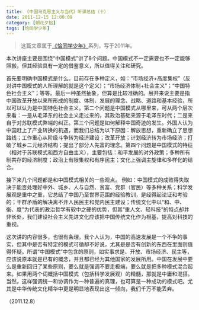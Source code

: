 ```yaml
---
title: 《中国马克思主义与当代》听课总结（十）
date: 2011-12-15 12:00:09
category: [朝花夕拾]
tags: [恰同学少年]
---
```


> 这篇文章属于[《恰同学少年》](/posts/being-a-young-student)系列，写于2011年。

<!--more-->

本次讲座主要是围绕“中国模式”讲了8个问题。中国模式不一定需要也不一定能够照搬，但其经验具有一定的借鉴意义，所以值得关注和研究。

首先要明确中国模式是什么。目前存在多种定义，如：“市场经济+高度集权”（反对讲中国模式的人所理解的就是这个定义）；“市场经济体制+社会主义”；“中国特色社会主义”；等等。最后一种虽然抽象，但算是比较准确的。展开来说主要是指中国改革开放以来所形成的制度、体制、发展的理念、战略、道路和基本经验，所以可以认为是中国特色社会主义。第二个问题是中国模式从哪里来，可从两个层次来看：一是从毛泽东的社会主义走过来的，其政治基础来源于毛泽东时代；二是来自于对苏联模式弊端的纠正。第三个问题是如何解释中国奇迹的发生。外国人认为中国赶上了产业转换的机遇，而我们总结为以下原因：解放思想，重新确立了思想路线；工作重心从阶级斗争转为经济建设；改革开放；计划经济转为市场经济；打破了城乡二元经济结构；提出了部分人先富的理念。第四个问题是中国模式的特征（相对于苏联模式和西方自由主义），主要包括：和平发展的对外政策；多种所有制共存的经济制度；政治上有限集权和有序民主；文化上强调主旋律和多样化的结合。

接下来几个问题都是和中国模式相关的一些观点。 例如：中国模式的成败得失取决于能否处理好中外、城乡、人与自然、贫富、党群（官民）等多种关系；科学发展观是重中之重，它总结了中国乃至世界范围的经验教训，是经得起论证和考验的；干群矛盾的解决离不开人民民主和党内民主建设；传统文化中以“和、中、衡、度”为代表的政治哲学有软中之硬的优势，但其“重人文、轻科技”的特点却并非长处，我们建设社会主义先进文化应该把中国传统文化作为根基，提高对科技的重视。

这次讲的内容很多，也很有条理。我个人认为，中国的高速发展是一个不争的事实，但其中是否有特定的模式可循却不好说，尤其是是否有创新的东西在里面则值得怀疑。所谓“中国模式”中包含的原则，如实事求是、开放、市场经济、民主等，应该说原本就是已有的概念，并且都已经为其他国家的发展所用。中国在发展中要么是重新回归了某些原则，要么就是强调不要走极端，要么就是把多种模式混合起来。如果用两个词概括中国模式（包括科学发展观）的精髓，那就是中庸和混搭。当然，这样强调统一和协调作为一种普遍的真理，也可算是一种成功的模式吧。尤其是中华传统文化精华中更是明显地表现出这一倾向，我们千万不能丢弃。

（2011.12.8）
